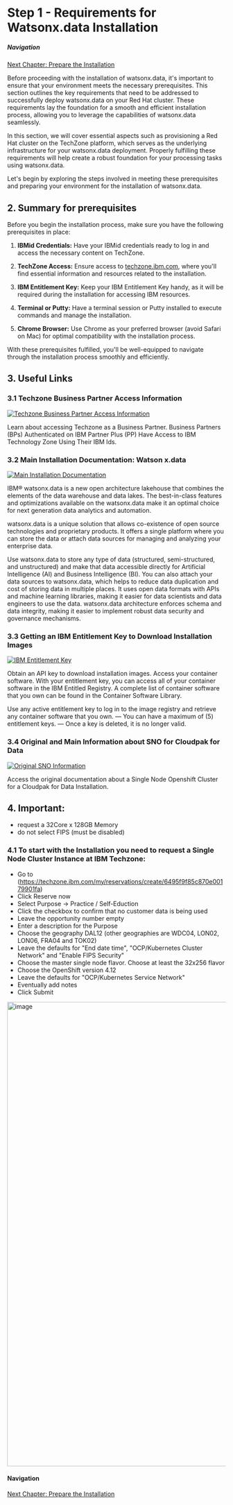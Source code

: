 # Step 1 - Requirements for Watsonx.data Installation
##### Navigation
[Next Chapter: Prepare the Installation](../Prepare%20the%20Installation) 

Before proceeding with the installation of watsonx.data, it's important to ensure that your environment meets the necessary prerequisites. This section outlines the key requirements that need to be addressed to successfully deploy watsonx.data on your Red Hat cluster. These requirements lay the foundation for a smooth and efficient installation process, allowing you to leverage the capabilities of watsonx.data seamlessly.

In this section, we will cover essential aspects such as provisioning a Red Hat cluster on the TechZone platform, which serves as the underlying infrastructure for your watsonx.data deployment. Properly fulfilling these requirements will help create a robust foundation for your processing tasks using watsonx.data.

Let's begin by exploring the steps involved in meeting these prerequisites and preparing your environment for the installation of watsonx.data.

## 2. Summary for prerequisites

Before you begin the installation process, make sure you have the following prerequisites in place:

1. **IBMid Credentials:** Have your IBMid credentials ready to log in and access the necessary content on TechZone.

2. **TechZone Access:** Ensure access to [techzone.ibm.com](https://techzone.ibm.com), where you'll find essential information and resources related to the installation.

3. **IBM Entitlement Key:** Keep your IBM Entitlement Key handy, as it will be required during the installation for accessing IBM resources.

4. **Terminal or Putty:** Have a terminal session or Putty installed to execute commands and manage the installation.

5. **Chrome Browser:** Use Chrome as your preferred browser (avoid Safari on Mac) for optimal compatibility with the installation process.

With these prerequisites fulfilled, you'll be well-equipped to navigate through the installation process smoothly and efficiently.


## 3. Useful Links

### 3.1 Techzone Business Partner Access Information
[![Techzone Business Partner Access Information](https://img.shields.io/badge/Access-Documentation-blue)](https://github.com/IBM/itz-support-public/blob/main/IBM-Technology-Zone/IBM-Technology-Zone-Runbooks/BusinessPartnersAccess.md)

Learn about accessing Techzone as a Business Partner. Business Partners (BPs) Authenticated on IBM Partner Plus (PP) Have Access to IBM Technology Zone Using Their IBM Ids.

### 3.2 Main Installation Documentation: Watson x.data
[![Main Installation Documentation](https://img.shields.io/badge/Documentation-Getting%20Started-blue)](https://www.ibm.com/docs/en/watsonxdata/1.0.x?topic=software-getting-started)

IBM® watsonx.data is a new open architecture lakehouse that combines the elements of the data warehouse and data lakes. The best-in-class features and optimizations available on the watsonx.data make it an optimal choice for next generation data analytics and automation.

watsonx.data is a unique solution that allows co-existence of open source technologies and proprietary products. It offers a single platform where you can store the data or attach data sources for managing and analyzing your enterprise data.

Use watsonx.data to store any type of data (structured, semi-structured, and unstructured) and make that data accessible directly for Artificial Intelligence (AI) and Business Intelligence (BI). You can also attach your data sources to watsonx.data, which helps to reduce data duplication and cost of storing data in multiple places. It uses open data formats with APIs and machine learning libraries, making it easier for data scientists and data engineers to use the data. watsonx.data architecture enforces schema and data integrity, making it easier to implement robust data security and governance mechanisms.



### 3.3 Getting an IBM Entitlement Key to Download Installation Images
[![IBM Entitlement Key](https://img.shields.io/badge/Get%20API%20Key-IBM%20Container%20Library-blue)](https://myibm.ibm.com/products-services/containerlibrary?_gl=1*1yebie7*_ga_FYECCCS21D*MTY5MTk5NTI3MC4xMy4xLjE2OTE5OTU0MTIuMC4wLjA)

Obtain an API key to download installation images. Access your container software. With your entitlement key, you can access all of your container software in the IBM Entitled Registry. A complete list of container software that you own can be found in the Container Software Library.

Use any active entitlement key to log in to the image registry and retrieve any container software that you own.
— You can have a maximum of (5) entitlement keys.
— Once a key is deleted, it is no longer valid.

### 3.4 Original and Main Information about SNO for Cloudpak for Data
[![Original SNO Information](https://img.shields.io/badge/SNO%20Information-Read%20Here-green)](https://github.ibm.com/claus-huempel/cpd-sno/blob/main/techzone/index.md)

Access the original documentation about a Single Node Openshift Cluster for a Cloudpak for Data Installation.


## 4. Important: 
- request a 32Core x 128GB Memory
- do not select FIPS (must be disabled)

### 4.1 To start with the Installation you need to request a Single Node Cluster Instance at IBM Techzone:

- Go to (https://techzone.ibm.com/my/reservations/create/6495f9f85c870e00179901fa)
- Click Reserve now
- Select Purpose -> Practice / Self-Eduction
- Click the checkbox to confirm that no customer data is being used
- Leave the opportunity number empty
- Enter a description for the Purpose
- Choose the geography DAL12 (other geographies are WDC04, LON02, LON06, FRA04 and TOK02)
- Leave the defaults for "End date time", "OCP/Kubernetes Cluster Network" and "Enable FIPS Security"
- Choose the master single node flavor. Choose at least the 32x256 flavor
- Choose the OpenShift version 4.12
- Leave the defaults for "OCP/Kubernetes Service Network"
- Eventually add notes
- Click Submit


<img width="1071" alt="image" src="https://media.github.ibm.com/user/50903/files/ccd0fbbb-893a-44c6-858a-83e5bae8ff4b">

#### Navigation
[Next Chapter: Prepare the Installation](../Prepare%20the%20Installation) 


